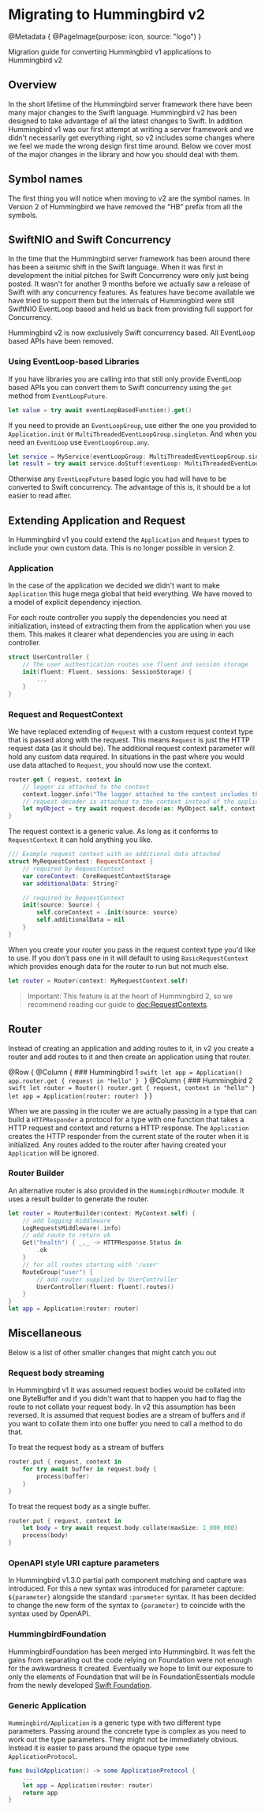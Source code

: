 # Migrating to Hummingbird v2

@Metadata {
    @PageImage(purpose: icon, source: "logo")
}

Migration guide for converting Hummingbird v1 applications to Hummingbird v2

## Overview

In the short lifetime of the Hummingbird server framework there have been many major changes to the Swift language. Hummingbird v2 has been designed to take advantage of all the latest changes to Swift. In addition Hummingbird v1 was our first attempt at writing a server framework and we didn't necessarily get everything right, so v2 includes some changes where we feel we made the wrong design first time around. Below we cover most of the major changes in the library and how you should deal with them.

## Symbol names

The first thing you will notice when moving to v2 are the symbol names. In Version 2 of Hummingbird we have removed the "HB" prefix from all the symbols.

## SwiftNIO and Swift Concurrency

In the time that the Hummingbird server framework has been around there has been a seismic shift in the Swift language. When it was first in development the initial pitches for Swift Concurrency were only just being posted. It wasn't for another 9 months before we actually saw a release of Swift with any concurrency features. As features have become available we have tried to support them but the internals of Hummingbird were still SwiftNIO EventLoop based and held us back from providing full support for Concurrency.

Hummingbird v2 is now exclusively Swift concurrency based. All EventLoop based APIs have been removed.

### Using EventLoop-based Libraries

If you have libraries you are calling into that still only provide EventLoop based APIs you can convert them to Swift concurrency using the `get` method from `EventLoopFuture`.

```swift
let value = try await eventLoopBasedFunction().get()
```

If you need to provide an `EventLoopGroup`, use either the one you provided to `Application.init` or `MultiThreadedEventLoopGroup.singleton`. And when you need an `EventLoop` use `EventLoopGroup.any`.

```swift
let service = MyService(eventLoopGroup: MultiThreadedEventLoopGroup.singleton)
let result = try await service.doStuff(eventLoop: MultiThreadedEventLoopGroup.singleton.any()).get()
```

Otherwise any `EventLoopFuture` based logic you had will have to be converted to Swift concurrency. The advantage of this is, it should be a lot easier to read after.

## Extending Application and Request

In Hummingbird v1 you could extend the `Application` and `Request` types to include your own custom data. This is no longer possible in version 2.

### Application

In the case of the application we decided we didn't want to make `Application` this huge mega global that held everything. We have moved to a model of explicit dependency injection.

For each route controller you supply the dependencies you need at initialization, instead of extracting them from the application when you use them. This makes it clearer what dependencies you are using in each controller.

```swift
struct UserController {
    // The user authentication routes use fluent and session storage
    init(fluent: Fluent, sessions: SessionStorage) {
        ...
    }
}
```

### Request and RequestContext

We have replaced extending of `Request` with a custom request context type that is passed along with the request. This means `Request` is just the HTTP request data (as it should be). The additional request context parameter will hold any custom data required. In situations in the past where you would use data attached to `Request`, you should now use the context.

```swift
router.get { request, context in
    // logger is attached to the context
    context.logger.info("The logger attached to the context includes the request's id.")
    // request decoder is attached to the context instead of the application
    let myObject = try await request.decode(as: MyObject.self, context: context)
}
```

The request context is a generic value. As long as it conforms to ``RequestContext`` it can hold anything you like.

```swift
/// Example request context with an additional data attached
struct MyRequestContext: RequestContext {
    // required by RequestContext
    var coreContext: CoreRequestContextStorage
    var additionalData: String?

    // required by RequestContext
    init(source: Source) {
        self.coreContext = .init(source: source)
        self.additionalData = nil
    }
}
```

When you create your router you pass in the request context type you'd like to use. If you don't pass one in it will default to using ``BasicRequestContext`` which provides enough data for the router to run but not much else.

```swift
let router = Router(context: MyRequestContext.self)
```

> Important: This feature is at the heart of Hummingbird 2, so we recommend reading our guide to <doc:RequestContexts>. 

## Router

Instead of creating an application and adding routes to it, in v2 you create a router and add routes to it and then create an application using that router. 

@Row {
    @Column {
        ### Hummingbird 1
        ```swift
        let app = Application()
        app.router.get { request in
            "hello"
        }
        ```
    }
    @Column {
        ### Hummingbird 2
        ```swift
        let router = Router()
        router.get { request, context in
            "hello"
        }
        let app = Application(router: router)
        ```
    }
}

When we are passing in the router we are actually passing in a type that can build a ``HTTPResponder`` a protocol for a type with one function that takes a HTTP request and context and returns a HTTP response. The `Application` creates the HTTP responder from the current state of the router when it is initialized. Any routes added to the router after having created your `Application` will be ignored.

### Router Builder

An alternative router is also provided in the ``HummingbirdRouter`` module. It uses a result builder to generate the router. 

```swift
let router = RouterBuilder(context: MyContext.self) {
    // add logging middleware
    LogRequestsMiddleware(.info)
    // add route to return ok
    Get("health") { _,_ -> HTTPResponse.Status in
        .ok
    }
    // for all routes starting with '/user'
    RouteGroup("user") {
        // add router supplied by UserController
        UserController(fluent: fluent).routes()
    }
}
let app = Application(router: router)
```

## Miscellaneous

Below is a list of other smaller changes that might catch you out

### Request body streaming

In Hummingbird v1 it was assumed request bodies would be collated into one ByteBuffer and if you didn't want that to happen you had to flag the route to not collate your request body. In v2 this assumption has been reversed. It is assumed that request bodies are a stream of buffers and if you want to collate them into one buffer you need to call a method to do that.

To treat the request body as a stream of buffers
```swift
router.put { request, context in
    for try await buffer in request.body {
        process(buffer)
    }
}
```

To treat the request body as a single buffer.
```swift
router.put { request, context in
    let body = try await request.body.collate(maxSize: 1_000_000)
    process(body)
}
```

### OpenAPI style URI capture parameters

In Hummingbird v1.3.0 partial path component matching and capture was introduced. For this a new syntax was introduced for parameter capture: `${parameter}` alongside the standard `:parameter` syntax. It has been decided to change the new form of the syntax to `{parameter}` to coincide with the syntax used by OpenAPI. 

### HummingbirdFoundation

HummingbirdFoundation has been merged into Hummingbird. It was felt the gains from separating out the code relying on Foundation were not enough for the awkwardness it created. Eventually we hope to limit our exposure to only the elements of Foundation that will be in FoundationEssentials module from the newly developed [Swift Foundation](https://github.com/apple/swift-foundation).

### Generic Application

``Hummingbird/Application`` is a generic type with two different type parameters. Passing around the concrete type is complex as you need to work out the type parameters. They might not be immediately obvious. Instead it is easier to pass around the opaque type `some ApplicationProtocol`.

```swift
func buildApplication() -> some ApplicationProtocol {
    ...
    let app = Application(router: router)
    return app
}
```
